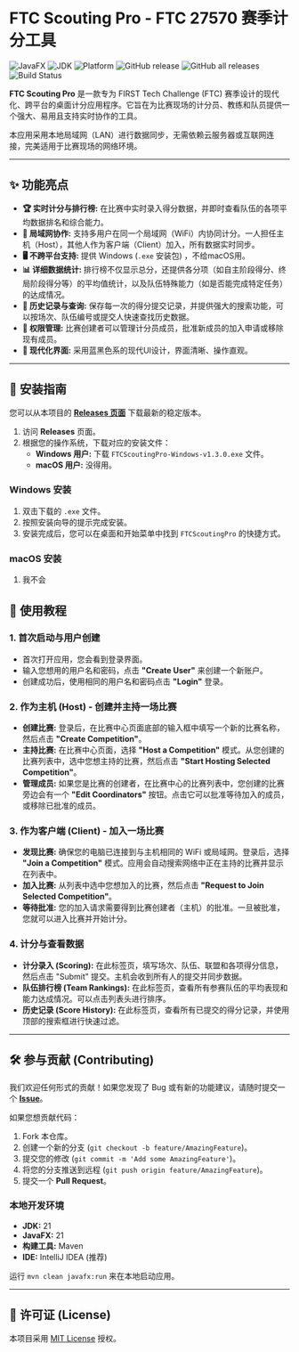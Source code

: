 

# FTC Scouting Pro - FTC 27570 赛季计分工具

![JavaFX](https://img.shields.io/badge/JavaFX-21-blue) ![JDK](https://img.shields.io/badge/JDK-21-orange) ![Platform](https://img.shields.io/badge/Platform-Windows%20%7C%20macOS-lightgrey) ![GitHub release](https://img.shields.io/github/v/release/Lucalmz/27570-FTC-ScoutingPro) ![GitHub all releases](https://img.shields.io/github/downloads/Lucalmz/27570-FTC-ScoutingPro/total) ![Build Status](https://img.shields.io/github/actions/workflow/status/Lucalmz/27570-FTC-ScoutingPro/release-packager.yml?branch=main)    

**FTC Scouting Pro** 是一款专为 FIRST Tech Challenge (FTC) 赛季设计的现代化、跨平台的桌面计分应用程序。它旨在为比赛现场的计分员、教练和队员提供一个强大、易用且支持实时协作的工具。

本应用采用本地局域网（LAN）进行数据同步，无需依赖云服务器或互联网连接，完美适用于比赛现场的网络环境。

---

## ✨ 功能亮点

* **🏆 实时计分与排行榜:** 在比赛中实时录入得分数据，并即时查看队伍的各项平均数据排名和综合能力。
* **🤝 局域网协作:** 支持多用户在同一个局域网（WiFi）内协同计分。一人担任主机（Host），其他人作为客户端（Client）加入，所有数据实时同步。
* **🖥️ 不跨平台支持:** 提供 Windows (`.exe` 安装包) ，不给macOS用。
* **📊 详细数据统计:** 排行榜不仅显示总分，还提供各分项（如自主阶段得分、终局阶段得分等）的平均值统计，以及队伍特殊能力（如是否能完成特定任务）的达成情况。
* **📜 历史记录与查询:** 保存每一次的得分提交记录，并提供强大的搜索功能，可以按场次、队伍编号或提交人快速查找历史数据。
* **👥 权限管理:** 比赛创建者可以管理计分员成员，批准新成员的加入申请或移除现有成员。
* **🎨 现代化界面:** 采用蓝黑色系的现代UI设计，界面清晰、操作直观。

---

## 🚀 安装指南

您可以从本项目的 **[Releases 页面](https://github.com/Lucalmz/27570-FTC-ScoutingPro/releases)** 下载最新的稳定版本。

1. 访问 **Releases** 页面。
2. 根据您的操作系统，下载对应的安装文件：
   * **Windows 用户:** 下载 `FTCScoutingPro-Windows-v1.3.0.exe` 文件。
   * **macOS 用户:** 没得用。

### Windows 安装

1. 双击下载的 `.exe` 文件。
2. 按照安装向导的提示完成安装。
3. 安装完成后，您可以在桌面和开始菜单中找到 `FTCScoutingPro` 的快捷方式。

### macOS 安装

1. 我不会

## 📖 使用教程

### 1. 首次启动与用户创建

* 首次打开应用，您会看到登录界面。
* 输入您想用的用户名和密码，点击 **"Create User"** 来创建一个新账户。
* 创建成功后，使用相同的用户名和密码点击 **"Login"** 登录。

### 2. 作为主机 (Host) - 创建并主持一场比赛

* **创建比赛:** 登录后，在比赛中心页面底部的输入框中填写一个新的比赛名称，然后点击 **"Create Competition"**。
* **主持比赛:** 在比赛中心页面，选择 **"Host a Competition"** 模式。从您创建的比赛列表中，选中您想主持的比赛，然后点击 **"Start Hosting Selected Competition"**。
* **管理成员:** 如果您是比赛的创建者，在比赛中心的比赛列表中，您创建的比赛旁边会有一个 **"Edit Coordinators"** 按钮。点击它可以批准等待加入的成员，或移除已批准的成员。

### 3. 作为客户端 (Client) - 加入一场比赛

* **发现比赛:** 确保您的电脑已连接到与主机相同的 WiFi 或局域网。登录后，选择 **"Join a Competition"** 模式。应用会自动搜索网络中正在主持的比赛并显示在列表中。
* **加入比赛:** 从列表中选中您想加入的比赛，然后点击 **"Request to Join Selected Competition"**。
* **等待批准:** 您的加入请求需要得到比赛创建者（主机）的批准。一旦被批准，您就可以进入比赛并开始计分。

### 4. 计分与查看数据

* **计分录入 (Scoring):** 在此标签页，填写场次、队伍、联盟和各项得分信息，然后点击 "Submit" 提交。主机会收到所有人的提交并同步数据。
* **队伍排行榜 (Team Rankings):** 在此标签页，查看所有参赛队伍的平均表现和能力达成情况。可以点击列表头进行排序。
* **历史记录 (Score History):** 在此标签页，查看所有已提交的得分记录，并使用顶部的搜索框进行快速过滤。

---

## 🛠️ 参与贡献 (Contributing)

我们欢迎任何形式的贡献！如果您发现了 Bug 或有新的功能建议，请随时提交一个 **[Issue](https://github.com/Lucalmz/27570-FTC-ScoutingPro/issues)**。

如果您想贡献代码：

1. Fork 本仓库。
2. 创建一个新的分支 (`git checkout -b feature/AmazingFeature`)。
3. 提交您的修改 (`git commit -m 'Add some AmazingFeature'`)。
4. 将您的分支推送到远程 (`git push origin feature/AmazingFeature`)。
5. 提交一个 **Pull Request**。

### 本地开发环境

* **JDK:** 21
* **JavaFX:** 21
* **构建工具:** Maven
* **IDE:** IntelliJ IDEA (推荐)

运行 `mvn clean javafx:run` 来在本地启动应用。

---

## 📄 许可证 (License)

本项目采用 [MIT License](LICENSE.md) 授权。
